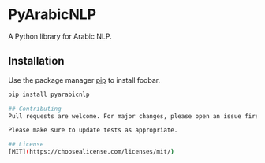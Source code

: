 # PyArabicNLP

A Python library for Arabic NLP.

## Installation

Use the package manager [pip](https://pip.pypa.io/en/stable/) to install foobar.

```bash
pip install pyarabicnlp

## Contributing
Pull requests are welcome. For major changes, please open an issue first to discuss what you would like to change.

Please make sure to update tests as appropriate.

## License
[MIT](https://choosealicense.com/licenses/mit/)
